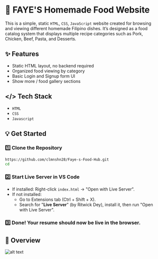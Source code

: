 # 🍲 FAYE'S Homemade Food Website 

This is a simple, static `HTML`, `CSS`, `JavaScript` website created for browsing and viewing different homemade Filipino dishes. 
It’s designed as a food catalog system that displays multiple recipe categories such as Pork, Chicken, Beef, Pasta, and Desserts.

## ✨ Features

- Static HTML layout, no backend required
- Organized food viewing by category
- Basic Login and Signup form UI
- Show more / food gallery sections

## </> Tech Stack
- `HTML`
- `CSS`
- `Javascript`

## 💡 Get Started
### 1️⃣ Clone the Repository
```bash
https://github.com/clmnshn28/Faye-s-Food-Hub.git
cd
```
### 2️⃣ Start Live Server in VS Code
- If installed: Right-click `index.html` → "Open with Live Server".
- If not installed:
    - Go to Extensions tab (Ctrl + Shift + X).
    - Search for "**Live Server**" (by Ritwick Dey), install it, then run "Open with Live Server".
### 3️⃣ Done! Your resume should now be live in the browser.

## 🔎 Overview 
![alt text](images/image.png)
